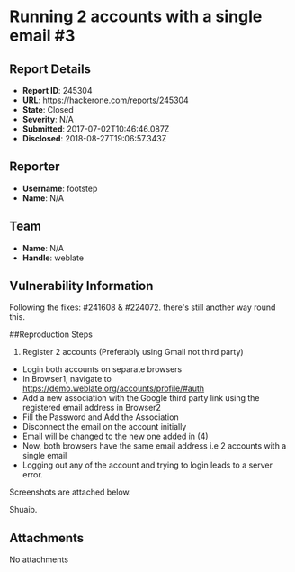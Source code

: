 # Running 2 accounts with a single email #3

## Report Details
- **Report ID**: 245304
- **URL**: https://hackerone.com/reports/245304
- **State**: Closed
- **Severity**: N/A
- **Submitted**: 2017-07-02T10:46:46.087Z
- **Disclosed**: 2018-08-27T19:06:57.343Z

## Reporter
- **Username**: footstep
- **Name**: N/A

## Team
- **Name**: N/A
- **Handle**: weblate

## Vulnerability Information
Following the fixes: #241608 & #224072. there's still another way round this.

##Reproduction Steps
1. Register 2 accounts (Preferably using Gmail not third party)
- Login both accounts on separate browsers
- In Browser1, navigate to https://demo.weblate.org/accounts/profile/#auth
- Add a new association with the Google third party link using the registered email address in Browser2
- Fill the Password and Add the Association
- Disconnect the email on the account initially
- Email will be changed to the new one added in (4)
- Now, both browsers have the same email address i.e 2 accounts with a single email
- Logging out any of the account and trying to login leads to a server error.

Screenshots are attached below.

Shuaib.

## Attachments
No attachments
